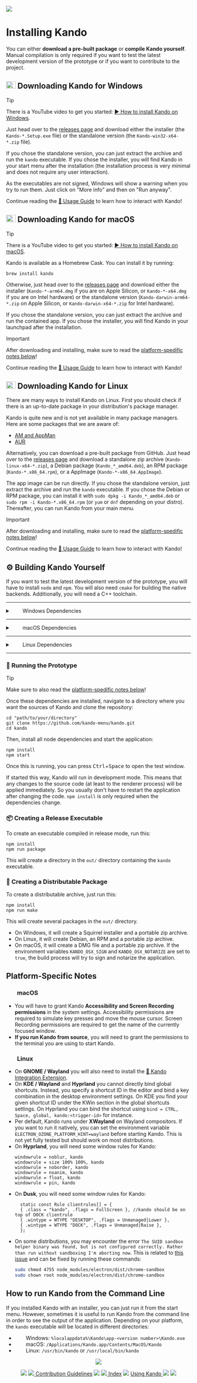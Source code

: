 <!--
SPDX-FileCopyrightText: Simon Schneegans <code@simonschneegans.de>
SPDX-License-Identifier: CC-BY-4.0
-->

<img src="img/banner06.png"></img>

# Installing Kando

You can either **download a pre-built package** or **compile Kando yourself**.
Manual compilation is only required if you want to test the latest development version of the prototype or if you want to contribute to the project.

## <img height="20" width="26" src="https://upload.wikimedia.org/wikipedia/commons/c/c4/Windows_logo_-_2021_%28Black%29.svg" /> Downloading Kando for Windows

> [!TIP]
> There is a YouTube video to get you started: [▶️ How to install Kando on Windows](https://www.youtube.com/watch?v=T4iC99HM5bo).

Just head over to the [releases page](https://github.com/kando-menu/kando/releases) and download either the installer (the `Kando-*.Setup.exe` file) or the standalone version (the `Kando-win32-x64-*.zip` file).

If you chose the standalone version, you can just extract the archive and run the `kando` executable.
If you chose the installer, you will find Kando in your start menu after the installation (the installation process is very minimal and does not require any user interaction).

As the executables are not signed, Windows will show a warning when you try to run them.
Just click on "More info" and then on "Run anyway".

Continue reading the [:memo: Usage Guide](usage.md) to learn how to interact with Kando!

## <img height="20" width="26" src="https://cdn.simpleicons.org/apple" /> Downloading Kando for macOS

> [!TIP]
> There is a YouTube video to get you started: [▶️ How to install Kando on macOS](https://www.youtube.com/watch?v=q1H64iPYnAE).

Kando is available as a Homebrew Cask. You can install it by running:

    brew install kando

Otherwise, just head over to the [releases page](https://github.com/kando-menu/kando/releases) and download either the installer (`Kando-*-arm64.dmg` if you are on Apple Silicon, or `Kando-*-x64.dmg` if you are on Intel hardware) or the standalone version (`Kando-darwin-arm64-*.zip` on Apple Silicon, or `Kando-darwin-x64-*.zip` for Intel hardware).

If you chose the standalone version, you can just extract the archive and run the contained app.
If you chose the installer, you will find Kando in your launchpad after the installation.

> [!IMPORTANT]
> After downloading and installing, make sure to read the [platform-spedific notes below](https://github.com/kando-menu/kando/blob/main/docs/installing.md#platform-specific-notes)!

Continue reading the [:memo: Usage Guide](usage.md) to learn how to interact with Kando!

## <img height="20" width="26" src="https://cdn.simpleicons.org/linux/black" /> Downloading Kando for Linux

There are many ways to install Kando on Linux.
First you should check if there is an up-to-date package in your distribution's package manager.

Kando is quite new and is not yet available in many package managers.
Here are some packages that we are aware of:
* [AM and AppMan](https://portable-linux-apps.github.io/apps)
* [AUR](https://aur.archlinux.org/packages/kando-bin/)

Alternatively, you can download a pre-built package from GitHub.
Just head over to the [releases page](https://github.com/kando-menu/kando/releases) and download a standalone zip archive (`Kando-linux-x64-*.zip`), a Debian package (`Kando_*_amd64.deb`), an RPM package (`Kando-*.x86_64.rpm`), or a AppImage (`Kando-*-x86_64.AppImage`).

The app image can be run directly.
If you chose the standalone version, just extract the archive and run the `kando` executable.
If you chose the Debian or RPM package, you can install it with `sudo dpkg -i Kando_*_amd64.deb` or `sudo rpm -i Kando-*.x86_64.rpm` (or `yum` or `dnf` depending on your distro).
Thereafter, you can run Kando from your main menu.

> [!IMPORTANT]
> After downloading and installing, make sure to read the [platform-spedific notes below](https://github.com/kando-menu/kando/blob/main/docs/installing.md#platform-specific-notes)!

Continue reading the [:memo: Usage Guide](usage.md) to learn how to interact with Kando!

## :gear: Building Kando Yourself

If you want to test the latest development version of the prototype, you will have to install `node` and `npm`.
You will also need `cmake` for building the native backends.
Additionally, you will need a C++ toolchain.

---

<details>
<summary><img height="14" width="26" src="https://upload.wikimedia.org/wikipedia/commons/c/c4/Windows_logo_-_2021_%28Black%29.svg" /> Windows Dependencies</summary>

On Windows, you can install either Visual Studio or run this to get the build tools:

```
npm install -g windows-build-tools
```

To get `node` and `npm`, you can follow the [official instructions](https://docs.npmjs.com/downloading-and-installing-node-js-and-npm).

</details>

---

<details>
<summary><img height="14" width="26" src="https://cdn.simpleicons.org/apple" /> macOS Dependencies</summary>

On macOS, you will need the Xcode Commandline Tools and CMake.
The latter can easily be installed with [Homebrew](https://brew.sh/):

```
brew install cmake
```

To get `node` and `npm`, you can use [nvm](https://github.com/nvm-sh/nvm).

</details>

---

<details>
<summary><img height="14" width="26" src="https://cdn.simpleicons.org/linux/black" /> Linux Dependencies</summary>

On Linux, `gcc` should already be installed.
However, some additional packages may be required for the native backend modules.
On **Debian-based** distributions you can install them with:

```
sudo apt install nodejs cmake libx11-dev libxtst-dev libwayland-dev libxkbcommon-dev
```

On **Arch-based** distributions you can install them with:

```
sudo pacman -S nodejs npm cmake libx11 libxtst wayland libxkbcommon
```

On **RPM-based** distributions you can install them with:

```
sudo dnf install nodejs cmake libX11-devel libXtst-devel wayland-devel libxkbcommon-devel
```

</details>

---

### :rocket: Running the Prototype

> [!TIP]
> Make sure to also read the [platform-spedific notes below](https://github.com/kando-menu/kando/blob/main/docs/installing.md#platform-specific-notes)!

Once these dependencies are installed, navigate to a directory where you want the sources of Kando and clone the repository:

```
cd "path/to/your/directory"
git clone https://github.com/kando-menu/kando.git
cd kando
```

Then, install all node dependencies and start the application:

```
npm install
npm start
```

Once this is running, you can press <kbd>Ctrl</kbd>+<kbd>Space</kbd> to open the test window.

If started this way, Kando will run in development mode.
This means that any changes to the source code (at least to the renderer process) will be applied immediately. So you usually don't have to restart the application after changing the code.
`npm install` is only required when the dependencies change.

### :package: Creating a Release Executable

To create an executable compiled in release mode, run this: 

```
npm install
npm run package
```

This will create a directory in the `out/` directory containing the `kando` executable.

### :ship: Creating a Distributable Package

To create a distributable archive, just run this:

```
npm install
npm run make
```

This will create several packages in the `out/` directory.
* On Windows, it will create a Squirrel installer and a portable zip archive.
* On Linux, it will create Debian, an RPM and a portable zip archive.
* On macOS, it will create a DMG file and a portable zip archive. If the environment variables `KANDO_OSX_SIGN` and `KANDO_OSX_NOTARIZE` are set to `true`, the build process will try to sign and notarize the application.

## Platform-Specific Notes

### <img height="14" width="26" src="https://cdn.simpleicons.org/apple" /> macOS

* You will have to grant Kando **Accessibility and Screen Recording permissions** in the system settings. Accessibility permissions are required to simulate key presses and move the mouse cursor. Screen Recording permissions are required to get the name of the currently focused window.
* **If you run Kando from source**, you will need to grant the permissions to the terminal you are using to start Kando.

### <img height="14" width="26" src="https://cdn.simpleicons.org/linux/black" /> Linux

* On **GNOME / Wayland** you will also need to install the [:shell: Kando Integration Extension](https://github.com/kando-menu/gnome-shell-integration).
* On **KDE / Wayland** and **Hyprland** you cannot directly bind global shortcuts. Instead, you specify a shortcut ID in the editor and bind a key combination in the desktop environment settings. On KDE you find your given shortcut ID under the KWin section in the global shortcuts settings. On Hyprland you can bind the shortcut using `bind = CTRL, Space, global, kando:<trigger-id>` for instance.
* Per default, Kando runs under **XWayland** on Wayland compositors. If you want to run it natively, you can set the environment variable `ELECTRON_OZONE_PLATFORM_HINT=wayland` before starting Kando. This is not yet fully tested but should work on most distributions.
* On **Hyprland**, you will need some window rules for Kando:
  ```
  windowrule = noblur, kando 
  windowrule = size 100% 100%, kando
  windowrule = noborder, kando
  windowrule = noanim, kando
  windowrule = float, kando
  windowrule = pin, kando
  ```
* On **Dusk**, you will need some window rules for Kando:
  ```
    static const Rule clientrules[] = {
    { .class = "kando", .flags = FullScreen }, //kando should be on top of DOCK clientrule
    { .wintype = WTYPE "DESKTOP", .flags = Unmanaged|Lower },
    { .wintype = WTYPE "DOCK", .flags = Unmanaged|Raise },
    };
  ```
* On some distributions, you may encounter the error `The SUID sandbox helper binary was found, but is not configured correctly. Rather than run without sandboxing I'm aborting now`. This is related to [this issue](https://github.com/electron/electron/issues/17972) and can be fixed by running these commands:
  ```bash
  sudo chmod 4755 node_modules/electron/dist/chrome-sandbox
  sudo chown root node_modules/electron/dist/chrome-sandbox
  ```

## How to run Kando from the Command Line

If you installed Kando with an installer, you can just run it from the start menu.
However, sometimes it is useful to run Kando from the command line in order to see the output of the application.
Depending on your platform, the `kando` executable will be located in different directories:

* <img height="14" width="26" src="https://upload.wikimedia.org/wikipedia/commons/c/c4/Windows_logo_-_2021_%28Black%29.svg" /> Windows: `%localappdata%\Kando\app-<version number>\Kando.exe`
* <img height="14" width="26" src="https://cdn.simpleicons.org/apple" /> macOS: `/Applications/Kando.app/Contents/MacOS/Kando`
* <img height="14" width="26" src="https://cdn.simpleicons.org/linux/black" /> Linux: `/usr/bin/kando` or `/usr/local/bin/kando`

<p align="center"><img src ="img/hr.svg" /></p>

<p align="center">
  <img src="img/nav-space.svg"/>
  <a href="contributing.md"><img src ="img/left-arrow.png"/> Contribution Guidelines</a>
  <img src="img/nav-space.svg"/>
  <a href="README.md"><img src ="img/home.png"/> Index</a>
  <img src="img/nav-space.svg"/>
  <a href="usage.md">Using Kando <img src ="img/right-arrow.png"/></a>
  <img src="img/nav-space.svg"/>
</p>
